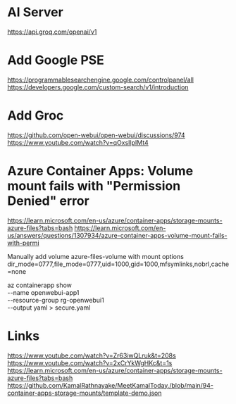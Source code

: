 # AI Server
https://api.groq.com/openai/v1

# Add Google PSE
https://programmablesearchengine.google.com/controlpanel/all
https://developers.google.com/custom-search/v1/introduction

# Add Groc
https://github.com/open-webui/open-webui/discussions/974
https://www.youtube.com/watch?v=qOxsIlpIMt4

# Azure Container Apps: Volume mount fails with "Permission Denied" error
https://learn.microsoft.com/en-us/azure/container-apps/storage-mounts-azure-files?tabs=bash
https://learn.microsoft.com/en-us/answers/questions/1307934/azure-container-apps-volume-mount-fails-with-permi

Manually add volume azure-files-volume with mount options
dir_mode=0777,file_mode=0777,uid=1000,gid=1000,mfsymlinks,nobrl,cache=none

az containerapp show \
    --name openwebui-app1 \
    --resource-group rg-openwebui1 \
    --output yaml > secure.yaml

# Links
https://www.youtube.com/watch?v=Zr63iwQLruk&t=208s
https://www.youtube.com/watch?v=2xCrYkWgHKc&t=1s
https://learn.microsoft.com/en-us/azure/container-apps/storage-mounts-azure-files?tabs=bash
https://github.com/KamalRathnayake/MeetKamalToday./blob/main/94-container-apps-storage-mounts/template-demo.json
